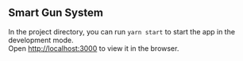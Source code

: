 ## Smart Gun System

In the project directory, you can run `yarn start` to start the app in the development mode.<br />
Open [http://localhost:3000](http://localhost:3000) to view it in the browser.

